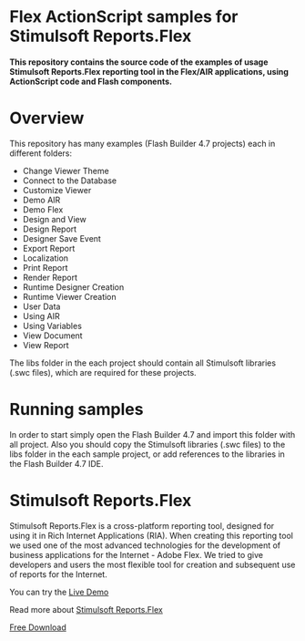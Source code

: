# Flex ActionScript samples for Stimulsoft Reports.Flex

#### This repository contains the source code of the examples of usage Stimulsoft Reports.Flex reporting tool in the Flex/AIR applications, using ActionScript code and Flash components.

# Overview
This repository has many examples (Flash Builder 4.7 projects) each in different folders:
* Change Viewer Theme
* Connect to the Database
* Customize Viewer
* Demo AIR
* Demo Flex
* Design and View
* Design Report
* Designer Save Event
* Export Report
* Localization
* Print Report
* Render Report
* Runtime Designer Creation
* Runtime Viewer Creation
* User Data
* Using AIR
* Using Variables
* View Document
* View Report

The libs folder in the each project should contain all Stimulsoft libraries (.swc files), which are required for these projects.

# Running samples
In order to start simply open the Flash Builder 4.7 and import this folder with all project. Also you should copy the Stimulsoft libraries (.swc files) to the libs folder in the each sample project, or add references to the libraries in the Flash Builder 4.7 IDE.

# Stimulsoft Reports.Flex
Stimulsoft Reports.Flex is a cross-platform reporting tool, designed for using it in Rich Internet Applications (RIA). When creating this reporting tool we used one of the most advanced technologies for the development of business applications for the Internet - Adobe Flex. We tried to give developers and users the most flexible tool for creation and subsequent use of reports for the Internet.

You can try the [Live Demo](http://flex.stimulsoft.com)

Read more about [Stimulsoft Reports.Flex](https://www.stimulsoft.com/en/products/reports-flex)

[Free Download](https://www.stimulsoft.com/en/downloads)
